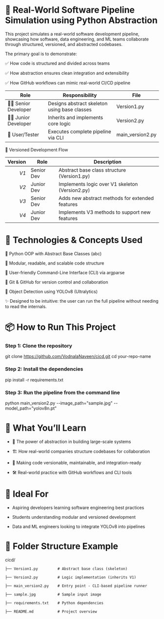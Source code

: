 # 🚀 Real-World Software Pipeline Simulation using Python Abstraction
This project simulates a real-world software development pipeline, showcasing how software, data engineering, and ML teams collaborate through structured, versioned, and abstracted codebases.

The primary goal is to demonstrate:

✅ How code is structured and divided across teams

✅ How abstraction ensures clean integration and extensibility

✅ How GitHub workflows can mimic real-world CI/CD pipeline

| Role                   | Responsibility                               | File               |
| ---------------------- | -------------------------------------------- | ------------------ |
| 👨‍💼 Senior Developer | Designs abstract skeleton using base classes | Version1.py      |
| 👨‍💻 Junior Developer | Inherits and implements core logic           | Version2.py      |
| 🧪 User/Tester         | Executes complete pipeline via CLI           | main_version2.py |

🔁 Versioned Development Flow

| Version | Role       | Description                                       |
| ------: | ---------- | ------------------------------------------------- |
|  *V1* | Senior Dev | Abstract base class structure (Version1.py)     |
|  *V2* | Junior Dev | Implements logic over V1 skeleton (Version2.py) |
|  *V3* | Senior Dev | Adds new abstract methods for extended features   |
|  *V4* | Junior Dev | Implements V3 methods to support new features     |

# 🧰 Technologies & Concepts Used

🔹 Python OOP with Abstract Base Classes (abc)

🔹 Modular, readable, and scalable code structure

🔹 User-friendly Command-Line Interface (CLI) via argparse

🔹 Git & GitHub for version control and collaboration

🔹 Object Detection using YOLOv8 (Ultralytics)

✨ Designed to be intuitive: the user can run the full pipeline without needing to read the internals.


# 📦 How to Run This Project

### Step 1: Clone the repository
git clone https://github.com/VodnalaNaveen/cicd.git
cd your-repo-name

### Step 2: Install the dependencies
pip install -r requirements.txt

### Step 3: Run the pipeline from the command line
python main_version2.py --image_path="sample.jpg" --model_path="yolov8n.pt"

# 🧠 What You’ll Learn

* 🧩 The power of abstraction in building large-scale systems

* 🏗️ How real-world companies structure codebases for collaboration

* 🔄 Making code versionable, maintainable, and integration-ready

* 🛠️ Real-world practice with GitHub workflows and CLI tools

# 📍 Ideal For

* Aspiring developers learning software engineering best practices

* Students understanding modular and versioned development

* Data and ML engineers looking to integrate YOLOv8 into pipelines

# 📁 Folder Structure Example

cicd/

    ├── Version1.py         # Abstract base class (skeleton)
   
    ├── Version2.py         # Logic implementation (inherits V1)
   
    ├── main_version2.py    # Entry point - CLI-based pipeline runner
   
    ├── sample.jpg          # Sample input image
   
    ├── requirements.txt    # Python dependencies
   
    ├── README.md           # Project overview
